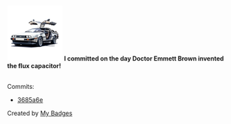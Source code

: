 <img src="https://github.com/my-badges/my-badges/blob/master/src/all-badges/delorean/delorean.png?raw=true" alt="I committed on the day Doctor Emmett Brown invented the flux capacitor!" title="I committed on the day Doctor Emmett Brown invented the flux capacitor!" width="128">
<strong>I committed on the day Doctor Emmett Brown invented the flux capacitor!</strong>
<br><br>

Commits:

- <a href="https://github.com/qiwi/common-formatters/commit/3685a6e938f6dfb0367eee9f3bce99023cb5c50e">3685a6e</a>


Created by <a href="https://github.com/my-badges/my-badges">My Badges</a>